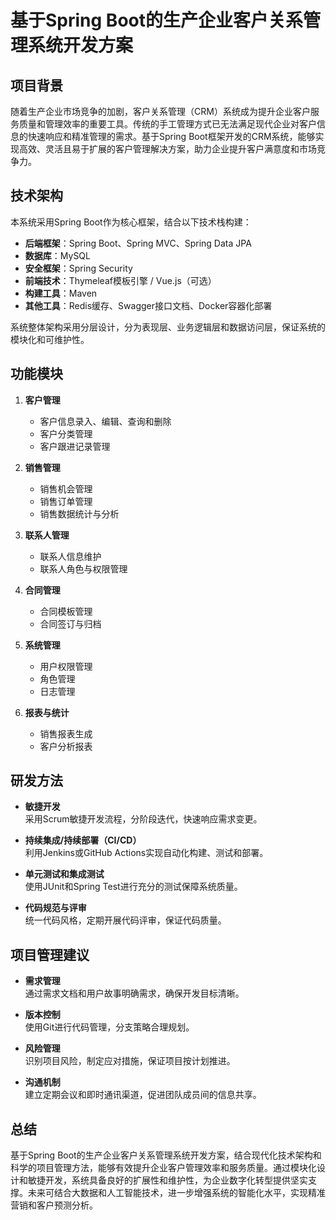 # 基于Spring Boot的生产企业客户关系管理系统开发方案

## 项目背景
随着生产企业市场竞争的加剧，客户关系管理（CRM）系统成为提升企业客户服务质量和管理效率的重要工具。传统的手工管理方式已无法满足现代企业对客户信息的快速响应和精准管理的需求。基于Spring Boot框架开发的CRM系统，能够实现高效、灵活且易于扩展的客户管理解决方案，助力企业提升客户满意度和市场竞争力。

## 技术架构
本系统采用Spring Boot作为核心框架，结合以下技术栈构建：
- **后端框架**：Spring Boot、Spring MVC、Spring Data JPA
- **数据库**：MySQL
- **安全框架**：Spring Security
- **前端技术**：Thymeleaf模板引擎 / Vue.js（可选）
- **构建工具**：Maven
- **其他工具**：Redis缓存、Swagger接口文档、Docker容器化部署

系统整体架构采用分层设计，分为表现层、业务逻辑层和数据访问层，保证系统的模块化和可维护性。

## 功能模块
1. **客户管理**  
   - 客户信息录入、编辑、查询和删除  
   - 客户分类管理  
   - 客户跟进记录管理

2. **销售管理**  
   - 销售机会管理  
   - 销售订单管理  
   - 销售数据统计与分析

3. **联系人管理**  
   - 联系人信息维护  
   - 联系人角色与权限管理

4. **合同管理**  
   - 合同模板管理  
   - 合同签订与归档

5. **系统管理**  
   - 用户权限管理  
   - 角色管理  
   - 日志管理

6. **报表与统计**  
   - 销售报表生成  
   - 客户分析报表

## 研发方法
- **敏捷开发**  
  采用Scrum敏捷开发流程，分阶段迭代，快速响应需求变更。

- **持续集成/持续部署（CI/CD）**  
  利用Jenkins或GitHub Actions实现自动化构建、测试和部署。

- **单元测试和集成测试**  
  使用JUnit和Spring Test进行充分的测试保障系统质量。

- **代码规范与评审**  
  统一代码风格，定期开展代码评审，保证代码质量。

## 项目管理建议
- **需求管理**  
  通过需求文档和用户故事明确需求，确保开发目标清晰。

- **版本控制**  
  使用Git进行代码管理，分支策略合理规划。

- **风险管理**  
  识别项目风险，制定应对措施，保证项目按计划推进。

- **沟通机制**  
  建立定期会议和即时通讯渠道，促进团队成员间的信息共享。

## 总结
基于Spring Boot的生产企业客户关系管理系统开发方案，结合现代化技术架构和科学的项目管理方法，能够有效提升企业客户管理效率和服务质量。通过模块化设计和敏捷开发，系统具备良好的扩展性和维护性，为企业数字化转型提供坚实支撑。未来可结合大数据和人工智能技术，进一步增强系统的智能化水平，实现精准营销和客户预测分析。
